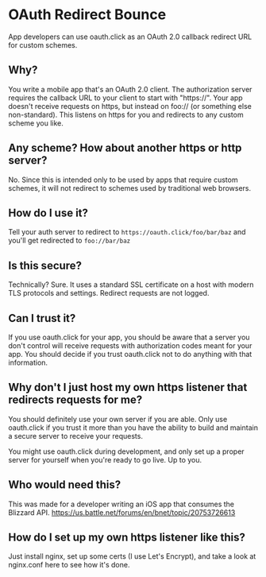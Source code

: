# OAuth Redirect Bounce

App developers can use oauth.click as an OAuth 2.0 callback redirect URL for custom schemes.

## Why?

You write a mobile app that's an OAuth 2.0 client. The authorization server requires the callback URL to your client to start with "https://". Your app doesn't receive requests on https, but instead on foo:// (or something else non-standard). This listens on https for you and redirects to any custom scheme you like.

## Any scheme? How about another https or http server?

No. Since this is intended only to be used by apps that require custom schemes, it will not redirect to schemes used by traditional web browsers.

## How do I use it?

Tell your auth server to redirect to `https://oauth.click/foo/bar/baz` and you'll get redirected to `foo://bar/baz`

## Is this secure?

Technically? Sure. It uses a standard SSL certificate on a host with modern TLS protocols and settings. Redirect requests are not logged.

## Can I trust it?

If you use oauth.click for your app, you should be aware that a server you don't control will receive requests with authorization codes meant for your app. You should decide if you trust oauth.click not to do anything with that information.

## Why don't I just host my own https listener that redirects requests for me?

You should definitely use your own server if you are able. Only use oauth.click if you trust it more than you have the ability to build and maintain a secure server to receive your requests.

You might use oauth.click during development, and only set up a proper server for yourself when you're ready to go live. Up to you.

## Who would need this?

This was made for a developer writing an iOS app that consumes the Blizzard API.
https://us.battle.net/forums/en/bnet/topic/20753726613

## How do I set up my own https listener like this?

Just install nginx, set up some certs (I use Let's Encrypt), and take a look at nginx.conf here to see how it's done.
